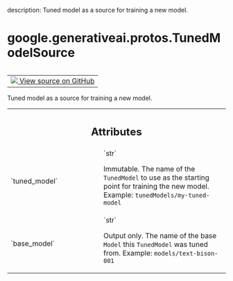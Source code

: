 description: Tuned model as a source for training a new model.

<div itemscope itemtype="http://developers.google.com/ReferenceObject">
<meta itemprop="name" content="google.generativeai.protos.TunedModelSource" />
<meta itemprop="path" content="Stable" />
</div>

# google.generativeai.protos.TunedModelSource

<!-- Insert buttons and diff -->

<table class="tfo-notebook-buttons tfo-api nocontent" align="left">
<td>
  <a target="_blank" href="https://github.com/googleapis/google-cloud-python/tree/main/packages/google-ai-generativelanguage/google/ai/generativelanguage_v1beta/types/tuned_model.py#L198-L219">
    <img src="https://www.tensorflow.org/images/GitHub-Mark-32px.png" />
    View source on GitHub
  </a>
</td>
</table>



Tuned model as a source for training a new model.

<!-- Placeholder for "Used in" -->




<!-- Tabular view -->
 <table class="responsive fixed orange">
<colgroup><col width="214px"><col></colgroup>
<tr><th colspan="2"><h2 class="add-link">Attributes</h2></th></tr>

<tr>
<td>
`tuned_model`<a id="tuned_model"></a>
</td>
<td>
`str`

Immutable. The name of the ``TunedModel`` to use as the
starting point for training the new model. Example:
``tunedModels/my-tuned-model``
</td>
</tr><tr>
<td>
`base_model`<a id="base_model"></a>
</td>
<td>
`str`

Output only. The name of the base ``Model`` this
``TunedModel`` was tuned from. Example:
``models/text-bison-001``
</td>
</tr>
</table>



